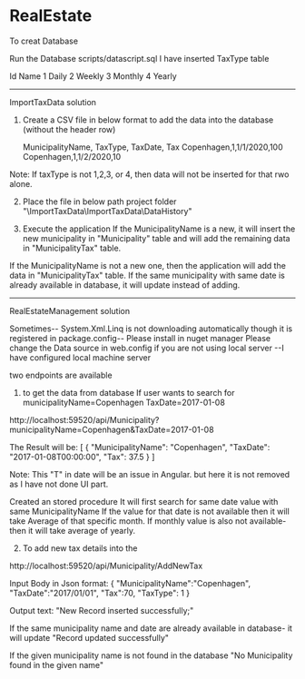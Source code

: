 # RealEstate

To creat Database

Run the Database scripts/datascript.sql
I have inserted TaxType table

Id	Name
1	Daily
2	Weekly
3	Monthly
4	Yearly

********************************************************
ImportTaxData solution

1) Create a CSV file in below format to add the data into the database (without the header row)

   MunicipalityName, TaxType, TaxDate, Tax
   Copenhagen,1,1/1/2020,100
   Copenhagen,1,1/2/2020,10

Note: If taxType is not 1,2,3, or 4, then data will not be inserted for that rwo alone.

2) Place the file in below path 
   project folder "\ImportTaxData\ImportTaxData\DataHistory"

3) Execute the application
 If the MunicipalityName is a new, it will insert the new municipality in "Municipality" table 
	and will add the remaining data in "MunicipalityTax" table.

 If the MunicipalityName is not a new one, then the application will add the data in "MunicipalityTax" table.
	If the same municipality with same date is already available in database, it will update instead of adding.

********************************************************
RealEstateManagement solution

Sometimes-- System.Xml.Linq is not downloading automatically though it is registered in package.config-- Please install in nuget manager
Please change the Data source in web.config if you are not using local server --I have configured local machine server

two endpoints are available

1) to get the data from database
If user wants to search for 
municipalityName=Copenhagen
TaxDate=2017-01-08

http://localhost:59520/api/Municipality?municipalityName=Copenhagen&TaxDate=2017-01-08

The Result will be:
[
    {
        "MunicipalityName": "Copenhagen",
        "TaxDate": "2017-01-08T00:00:00",
        "Tax": 37.5
    }
]


Note: This "T" in date will be an issue in Angular. but here it is not removed as I have not done UI part.

Created an stored procedure
It will first search for same date value with same MunicipalityName
If the value for that date is not available then it will take Average of that specific month.
If monthly value is also not available- then it will take average of yearly.

2) To add new tax details into the 

http://localhost:59520/api/Municipality/AddNewTax

Input Body in Json format:
{ 
	"MunicipalityName":"Copenhagen", 
	"TaxDate":"2017/01/01", 
	"Tax":70, 
	"TaxType": 1
}

Output text:
"New Record inserted successfully;"

If the same municipality name and date are already available in database- it will update
"Record updated successfully"

If the given municipality name is not found in the database
"No Municipality found in the given name"
